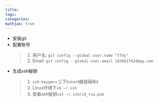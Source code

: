 ```yaml
---
title:
tags:
categories:
mathjax: true
---
```




<!--more-->
- 安装git
- 配置账号
	> 1. 用户名: `git config --global user.name "ffdy"`
	> 2. Email: `git config --global user.email 1836017424@qq.com`
- 生成ssh秘钥
	> 1. `ssh-keygen`+三下`Enter`~~(就是回车)~~
	> 2. Linux环境下`cd ~/.ssh`
	> 3. 查看ssh秘钥`cat ~/.ssh/id_rsa.pub`
<!--stackedit_data:
eyJoaXN0b3J5IjpbMTExNjUwMzgwXX0=
-->